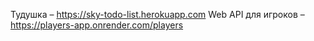 
Тудушка – https://sky-todo-list.herokuapp.com
Web API для игроков – https://players-app.onrender.com/players